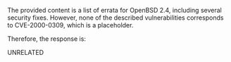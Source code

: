 The provided content is a list of errata for OpenBSD 2.4, including several security fixes. However, none of the described vulnerabilities corresponds to CVE-2000-0309, which is a placeholder.

Therefore, the response is:

UNRELATED